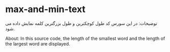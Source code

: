 # max-and-min-text

توضیحات:
در این سورس کد طول کوچکترین و طول بزرگترین کلمه نمایش داده می شود.


About:
In this source code, the length of the smallest word and the length of the largest word are displayed.
